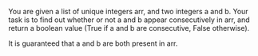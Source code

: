 You are given a list of unique integers arr, and two integers a and b. Your task is to find out whether or not a and b appear consecutively in arr, and return a boolean value (True if a and b are consecutive, False otherwise).

It is guaranteed that a and b are both present in arr.